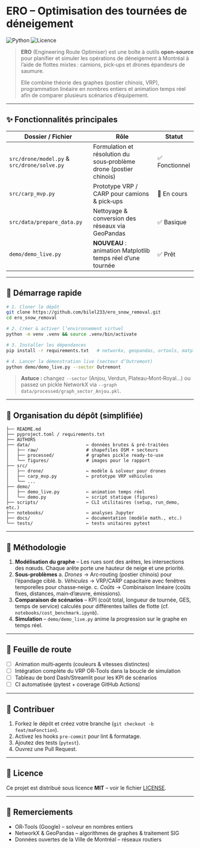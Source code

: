 # ERO – Optimisation des tournées de déneigement

![Python](https://img.shields.io/badge/Python-3.10%2B-blue)
![Licence](https://img.shields.io/badge/Licence-MIT-green)

> **ERO** (Engineering Route Optimiser) est une boîte à outils **open‑source** pour planifier et simuler les opérations de déneigement à Montréal à l’aide de flottes mixtes : camions, pick‑ups et drones épandeurs de saumure.
>
> Elle combine théorie des graphes (postier chinois, VRP), programmation linéaire en nombres entiers et animation temps réel afin de comparer plusieurs scénarios d’équipement.

---

## ✨ Fonctionnalités principales

| Dossier / Fichier                           | Rôle                                                               | Statut        |
| ------------------------------------------- | ------------------------------------------------------------------ | ------------- |
| `src/drone/model.py` & `src/drone/solve.py` | Formulation et résolution du sous‑problème drone (postier chinois) | ✅ Fonctionnel |
| `src/carp_mvp.py`                           | Prototype VRP / CARP pour camions & pick‑ups                       | 🚧 En cours   |
| `src/data/prepare_data.py`                  | Nettoyage & conversion des réseaux via GeoPandas                   | ✅ Basique     |
| `demo/demo_live.py`                         | **NOUVEAU** : animation Matplotlib temps réel d’une tournée        | ✅ Prêt        |

---

## 🏁 Démarrage rapide

```bash
# 1. Cloner le dépôt
git clone https://github.com/bilel233/ero_snow_removal.git
cd ero_snow_removal

# 2. Créer & activer l’environnement virtuel
python -m venv .venv && source .venv/bin/activate

# 3. Installer les dépendances
pip install -r requirements.txt   # networkx, geopandas, ortools, matplotlib, pandas…

# 4. Lancer la démonstration live (secteur d’Outremont)
python demo/demo_live.py --sector Outremont
```

> **Astuce :** changez `--sector` (Anjou, Verdun, Plateau‑Mont‑Royal…) ou passez un pickle NetworkX via `--graph data/processed/graph_sector_Anjou.pkl`.

---

## 📂 Organisation du dépôt (simplifiée)

```
├── README.md
├── pyproject.toml / requirements.txt
├── AUTHORS
├── data/                     ← données brutes & pré‑traitées
│   ├── raw/                  # shapefiles OSM + secteurs
│   ├── processed/            # graphes pickle ready‑to‑use
│   └── figures/              # images pour le rapport
├── src/
│   ├── drone/                ← modèle & solveur pour drones
│   ├── carp_mvp.py           ← prototype VRP véhicules
│   └── ...
├── demo/
│   ├── demo_live.py          ← animation temps réel
│   └── demo.py               ← script statique (figures)
├── scripts/                  ← CLI utilitaires (setup, run_demo, etc.)
├── notebooks/                ← analyses Jupyter
├── docs/                     ← documentation (modèle math., etc.)
└── tests/                    ← tests unitaires pytest
```

---

## 🧠 Méthodologie

1. **Modélisation du graphe** – Les rues sont des arêtes, les intersections des nœuds. Chaque arête porte une hauteur de neige et une priorité.
2. **Sous‑problèmes**
   a. *Drones* → Arc‑routing (postier chinois) pour l’épandage ciblé.
   b. *Véhicules* → VRP/CARP capacitaire avec fenêtres temporelles pour chasse‑neige.
   c. *Coûts* → Combinaison linéaire (coûts fixes, distances, main‑d’œuvre, émissions).
3. **Comparaison de scénarios** – KPI (coût total, longueur de tournée, GES, temps de service) calculés pour différentes tailles de flotte (cf. `notebooks/cost_benchmark.ipynb`).
4. **Simulation** – `demo/demo_live.py` anime la progression sur le graphe en temps réel.

---

## 🚧 Feuille de route

* [ ] Animation multi‑agents (couleurs & vitesses distinctes)
* [ ] Intégration complète du VRP OR‑Tools dans la boucle de simulation
* [ ] Tableau de bord Dash/Streamlit pour les KPI de scénarios
* [ ] CI automatisée (pytest + coverage GitHub Actions)

---

## 🤝 Contribuer

1. Forkez le dépôt et créez votre branche (`git checkout -b feat/maFonction`).
2. Activez les hooks `pre‑commit` pour lint & formatage.
3. Ajoutez des tests (`pytest`).
4. Ouvrez une Pull Request.



---

## 📜 Licence

Ce projet est distribué sous licence **MIT** – voir le fichier [LICENSE](LICENSE).

---

## 📣 Remerciements

* OR‑Tools (Google) – solveur en nombres entiers
* NetworkX & GeoPandas – algorithmes de graphes & traitement SIG
* Données ouvertes de la Ville de Montréal – réseaux routiers
